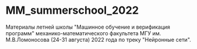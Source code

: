 # MM_summerschool_2022
Материалы летней школы "Машинное обучение и верификация программ" механико-математического факультета МГУ им. М.В.Ломоносова (24-31 августа) 2022 года по треку "Нейронные сети".

